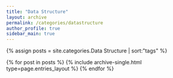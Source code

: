```yaml
---
title: "Data Structure"
layout: archive
permalink: /categories/datastructure
author_profile: true
sidebar_main: true
---
```


{% assign posts = site.categories.Data Structure | sort:"tags" %}

{% for post in posts %}
  {% include archive-single.html type=page.entries_layout %}
{% endfor %}
